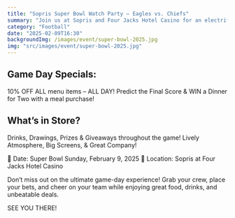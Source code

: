 ```yaml
---
title: "Sopris Super Bowl Watch Party – Eagles vs. Chiefs"
summary: "Join us at Sopris and Four Jacks Hotel Casino for an electrifying Super Bowl LIX Watch Party as the Eagles and Chiefs battle for the championship!"
category: "Football"
date: "2025-02-09T16:30"
backgroundImg: /images/event/super-bowl-2025.jpg
img: "src/images/event/super-bowl-2025.jpg"
---
```

## Game Day Specials:
10% OFF ALL menu items – ALL DAY!
Predict the Final Score & WIN a Dinner for Two with a meal purchase!

## What’s in Store?
Drinks, Drawings, Prizes & Giveaways throughout the game!
Lively Atmosphere, Big Screens, & Great Company!

📅 Date: Super Bowl Sunday, February 9, 2025
📍 Location: Sopris at Four Jacks Hotel Casino

Don’t miss out on the ultimate game-day experience! Grab your crew, place your bets, and cheer on your team while enjoying great food, drinks, and unbeatable deals.

SEE YOU THERE!